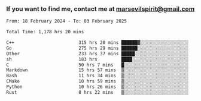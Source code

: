 ### If you want to find me, contact me at marsevilspirit@gmail.com

<!--
**marsevilspirit/marsevilspirit** is a ✨ _special_ ✨ repository because its `README.md` (this file) appears on your GitHub profile.

Here are some ideas to get you started:

- 🔭 I’m currently working on ...
- 🌱 I’m currently learning ...
- 👯 I’m looking to collaborate on ...
- 🤔 I’m looking for help with ...
- 💬 Ask me about ...
- 📫 How to reach me: ...
- 😄 Pronouns: ...
- ⚡ Fun fact: ...
-->
<!--START_SECTION:waka-->

```txt
From: 18 February 2024 - To: 03 February 2025

Total Time: 1,178 hrs 20 mins

C++                        315 hrs 20 mins ██████▓░░░░░░░░░░░░░░░░░░   26.76 %
Go                         275 hrs 29 mins ██████░░░░░░░░░░░░░░░░░░░   23.38 %
Other                      233 hrs 37 mins █████░░░░░░░░░░░░░░░░░░░░   19.83 %
sh                         183 hrs         ████░░░░░░░░░░░░░░░░░░░░░   15.53 %
C                          50 hrs 7 mins   █░░░░░░░░░░░░░░░░░░░░░░░░   04.25 %
Markdown                   15 hrs 57 mins  ▒░░░░░░░░░░░░░░░░░░░░░░░░   01.35 %
Bash                       11 hrs 34 mins  ▒░░░░░░░░░░░░░░░░░░░░░░░░   00.98 %
CMake                      10 hrs 59 mins  ▒░░░░░░░░░░░░░░░░░░░░░░░░   00.93 %
Python                     10 hrs 26 mins  ▒░░░░░░░░░░░░░░░░░░░░░░░░   00.89 %
Rust                       8 hrs 22 mins   ▒░░░░░░░░░░░░░░░░░░░░░░░░   00.71 %
```

<!--END_SECTION:waka-->
